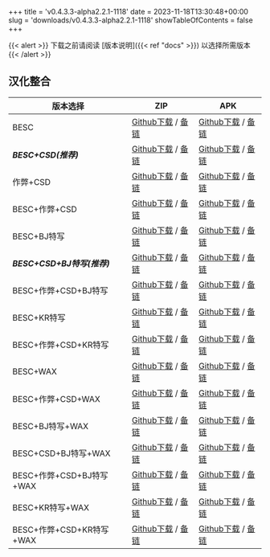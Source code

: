 
+++
title = 'v0.4.3.3-alpha2.2.1-1118'
date = 2023-11-18T13:30:48+00:00
slug = 'downloads/v0.4.3.3-alpha2.2.1-1118'
showTableOfContents = false
+++

{{< alert >}}
下载之前请阅读 [版本说明]({{< ref "docs" >}}) 以选择所需版本
{{< /alert >}}

## 汉化整合

|         版本选择          |                                                                                                                                                                              ZIP                                                                                                                                                                               |                                                                                                                                                                              APK                                                                                                                                                                               |
|---------------------------|----------------------------------------------------------------------------------------------------------------------------------------------------------------------------------------------------------------------------------------------------------------------------------------------------------------------------------------------------------------|----------------------------------------------------------------------------------------------------------------------------------------------------------------------------------------------------------------------------------------------------------------------------------------------------------------------------------------------------------------|
|BESC                       |[Github下载](https://github.com/DoL-Lyra/Lyra/releases/download/v0.4.3.3-alpha2.2.1-1118/DoL-0.4.3.3-chsmods-a2.2.1-besc-1118.zip ) / [备链](https://ghfast.top/https://github.com/DoL-Lyra/Lyra/releases/download/v0.4.3.3-alpha2.2.1-1118/DoL-0.4.3.3-chsmods-a2.2.1-besc-1118.zip )                                                  |[Github下载](https://github.com/DoL-Lyra/Lyra/releases/download/v0.4.3.3-alpha2.2.1-1118/DoL-0.4.3.3-chsmods-a2.2.1-besc-1118.apk ) / [备链](https://ghfast.top/https://github.com/DoL-Lyra/Lyra/releases/download/v0.4.3.3-alpha2.2.1-1118/DoL-0.4.3.3-chsmods-a2.2.1-besc-1118.apk )                                                  |
|***BESC+CSD(推荐)***       |[Github下载](https://github.com/DoL-Lyra/Lyra/releases/download/v0.4.3.3-alpha2.2.1-1118/DoL-0.4.3.3-chsmods-a2.2.1-besc-csd-1118.zip ) / [备链](https://ghfast.top/https://github.com/DoL-Lyra/Lyra/releases/download/v0.4.3.3-alpha2.2.1-1118/DoL-0.4.3.3-chsmods-a2.2.1-besc-csd-1118.zip )                                          |[Github下载](https://github.com/DoL-Lyra/Lyra/releases/download/v0.4.3.3-alpha2.2.1-1118/DoL-0.4.3.3-chsmods-a2.2.1-besc-csd-1118.apk ) / [备链](https://ghfast.top/https://github.com/DoL-Lyra/Lyra/releases/download/v0.4.3.3-alpha2.2.1-1118/DoL-0.4.3.3-chsmods-a2.2.1-besc-csd-1118.apk )                                          |
|作弊+CSD                   |[Github下载](https://github.com/DoL-Lyra/Lyra/releases/download/v0.4.3.3-alpha2.2.1-1118/DoL-0.4.3.3-chsmods-a2.2.1-cheat-csd-1118.zip ) / [备链](https://ghfast.top/https://github.com/DoL-Lyra/Lyra/releases/download/v0.4.3.3-alpha2.2.1-1118/DoL-0.4.3.3-chsmods-a2.2.1-cheat-csd-1118.zip )                                        |[Github下载](https://github.com/DoL-Lyra/Lyra/releases/download/v0.4.3.3-alpha2.2.1-1118/DoL-0.4.3.3-chsmods-a2.2.1-cheat-csd-1118.apk ) / [备链](https://ghfast.top/https://github.com/DoL-Lyra/Lyra/releases/download/v0.4.3.3-alpha2.2.1-1118/DoL-0.4.3.3-chsmods-a2.2.1-cheat-csd-1118.apk )                                        |
|BESC+作弊+CSD              |[Github下载](https://github.com/DoL-Lyra/Lyra/releases/download/v0.4.3.3-alpha2.2.1-1118/DoL-0.4.3.3-chsmods-a2.2.1-besc-cheat-csd-1118.zip ) / [备链](https://ghfast.top/https://github.com/DoL-Lyra/Lyra/releases/download/v0.4.3.3-alpha2.2.1-1118/DoL-0.4.3.3-chsmods-a2.2.1-besc-cheat-csd-1118.zip )                              |[Github下载](https://github.com/DoL-Lyra/Lyra/releases/download/v0.4.3.3-alpha2.2.1-1118/DoL-0.4.3.3-chsmods-a2.2.1-besc-cheat-csd-1118.apk ) / [备链](https://ghfast.top/https://github.com/DoL-Lyra/Lyra/releases/download/v0.4.3.3-alpha2.2.1-1118/DoL-0.4.3.3-chsmods-a2.2.1-besc-cheat-csd-1118.apk )                              |
|BESC+BJ特写                |[Github下载](https://github.com/DoL-Lyra/Lyra/releases/download/v0.4.3.3-alpha2.2.1-1118/DoL-0.4.3.3-chsmods-a2.2.1-besc-sideviewbj-1118.zip ) / [备链](https://ghfast.top/https://github.com/DoL-Lyra/Lyra/releases/download/v0.4.3.3-alpha2.2.1-1118/DoL-0.4.3.3-chsmods-a2.2.1-besc-sideviewbj-1118.zip )                            |[Github下载](https://github.com/DoL-Lyra/Lyra/releases/download/v0.4.3.3-alpha2.2.1-1118/DoL-0.4.3.3-chsmods-a2.2.1-besc-sideviewbj-1118.apk ) / [备链](https://ghfast.top/https://github.com/DoL-Lyra/Lyra/releases/download/v0.4.3.3-alpha2.2.1-1118/DoL-0.4.3.3-chsmods-a2.2.1-besc-sideviewbj-1118.apk )                            |
|***BESC+CSD+BJ特写(推荐)***|[Github下载](https://github.com/DoL-Lyra/Lyra/releases/download/v0.4.3.3-alpha2.2.1-1118/DoL-0.4.3.3-chsmods-a2.2.1-besc-csd-sideviewbj-1118.zip ) / [备链](https://ghfast.top/https://github.com/DoL-Lyra/Lyra/releases/download/v0.4.3.3-alpha2.2.1-1118/DoL-0.4.3.3-chsmods-a2.2.1-besc-csd-sideviewbj-1118.zip )                    |[Github下载](https://github.com/DoL-Lyra/Lyra/releases/download/v0.4.3.3-alpha2.2.1-1118/DoL-0.4.3.3-chsmods-a2.2.1-besc-csd-sideviewbj-1118.apk ) / [备链](https://ghfast.top/https://github.com/DoL-Lyra/Lyra/releases/download/v0.4.3.3-alpha2.2.1-1118/DoL-0.4.3.3-chsmods-a2.2.1-besc-csd-sideviewbj-1118.apk )                    |
|BESC+作弊+CSD+BJ特写       |[Github下载](https://github.com/DoL-Lyra/Lyra/releases/download/v0.4.3.3-alpha2.2.1-1118/DoL-0.4.3.3-chsmods-a2.2.1-besc-cheat-csd-sideviewbj-1118.zip ) / [备链](https://ghfast.top/https://github.com/DoL-Lyra/Lyra/releases/download/v0.4.3.3-alpha2.2.1-1118/DoL-0.4.3.3-chsmods-a2.2.1-besc-cheat-csd-sideviewbj-1118.zip )        |[Github下载](https://github.com/DoL-Lyra/Lyra/releases/download/v0.4.3.3-alpha2.2.1-1118/DoL-0.4.3.3-chsmods-a2.2.1-besc-cheat-csd-sideviewbj-1118.apk ) / [备链](https://ghfast.top/https://github.com/DoL-Lyra/Lyra/releases/download/v0.4.3.3-alpha2.2.1-1118/DoL-0.4.3.3-chsmods-a2.2.1-besc-cheat-csd-sideviewbj-1118.apk )        |
|BESC+KR特写                |[Github下载](https://github.com/DoL-Lyra/Lyra/releases/download/v0.4.3.3-alpha2.2.1-1118/DoL-0.4.3.3-chsmods-a2.2.1-besc-sideviewkr-1118.zip ) / [备链](https://ghfast.top/https://github.com/DoL-Lyra/Lyra/releases/download/v0.4.3.3-alpha2.2.1-1118/DoL-0.4.3.3-chsmods-a2.2.1-besc-sideviewkr-1118.zip )                            |[Github下载](https://github.com/DoL-Lyra/Lyra/releases/download/v0.4.3.3-alpha2.2.1-1118/DoL-0.4.3.3-chsmods-a2.2.1-besc-sideviewkr-1118.apk ) / [备链](https://ghfast.top/https://github.com/DoL-Lyra/Lyra/releases/download/v0.4.3.3-alpha2.2.1-1118/DoL-0.4.3.3-chsmods-a2.2.1-besc-sideviewkr-1118.apk )                            |
|BESC+作弊+CSD+KR特写       |[Github下载](https://github.com/DoL-Lyra/Lyra/releases/download/v0.4.3.3-alpha2.2.1-1118/DoL-0.4.3.3-chsmods-a2.2.1-besc-cheat-csd-sideviewkr-1118.zip ) / [备链](https://ghfast.top/https://github.com/DoL-Lyra/Lyra/releases/download/v0.4.3.3-alpha2.2.1-1118/DoL-0.4.3.3-chsmods-a2.2.1-besc-cheat-csd-sideviewkr-1118.zip )        |[Github下载](https://github.com/DoL-Lyra/Lyra/releases/download/v0.4.3.3-alpha2.2.1-1118/DoL-0.4.3.3-chsmods-a2.2.1-besc-cheat-csd-sideviewkr-1118.apk ) / [备链](https://ghfast.top/https://github.com/DoL-Lyra/Lyra/releases/download/v0.4.3.3-alpha2.2.1-1118/DoL-0.4.3.3-chsmods-a2.2.1-besc-cheat-csd-sideviewkr-1118.apk )        |
|BESC+WAX                   |[Github下载](https://github.com/DoL-Lyra/Lyra/releases/download/v0.4.3.3-alpha2.2.1-1118/DoL-0.4.3.3-chsmods-a2.2.1-besc-wax-1118.zip ) / [备链](https://ghfast.top/https://github.com/DoL-Lyra/Lyra/releases/download/v0.4.3.3-alpha2.2.1-1118/DoL-0.4.3.3-chsmods-a2.2.1-besc-wax-1118.zip )                                          |[Github下载](https://github.com/DoL-Lyra/Lyra/releases/download/v0.4.3.3-alpha2.2.1-1118/DoL-0.4.3.3-chsmods-a2.2.1-besc-wax-1118.apk ) / [备链](https://ghfast.top/https://github.com/DoL-Lyra/Lyra/releases/download/v0.4.3.3-alpha2.2.1-1118/DoL-0.4.3.3-chsmods-a2.2.1-besc-wax-1118.apk )                                          |
|BESC+作弊+CSD+WAX          |[Github下载](https://github.com/DoL-Lyra/Lyra/releases/download/v0.4.3.3-alpha2.2.1-1118/DoL-0.4.3.3-chsmods-a2.2.1-besc-wax-cheat-csd-1118.zip ) / [备链](https://ghfast.top/https://github.com/DoL-Lyra/Lyra/releases/download/v0.4.3.3-alpha2.2.1-1118/DoL-0.4.3.3-chsmods-a2.2.1-besc-wax-cheat-csd-1118.zip )                      |[Github下载](https://github.com/DoL-Lyra/Lyra/releases/download/v0.4.3.3-alpha2.2.1-1118/DoL-0.4.3.3-chsmods-a2.2.1-besc-wax-cheat-csd-1118.apk ) / [备链](https://ghfast.top/https://github.com/DoL-Lyra/Lyra/releases/download/v0.4.3.3-alpha2.2.1-1118/DoL-0.4.3.3-chsmods-a2.2.1-besc-wax-cheat-csd-1118.apk )                      |
|BESC+BJ特写+WAX            |[Github下载](https://github.com/DoL-Lyra/Lyra/releases/download/v0.4.3.3-alpha2.2.1-1118/DoL-0.4.3.3-chsmods-a2.2.1-besc-wax-sideviewbj-1118.zip ) / [备链](https://ghfast.top/https://github.com/DoL-Lyra/Lyra/releases/download/v0.4.3.3-alpha2.2.1-1118/DoL-0.4.3.3-chsmods-a2.2.1-besc-wax-sideviewbj-1118.zip )                    |[Github下载](https://github.com/DoL-Lyra/Lyra/releases/download/v0.4.3.3-alpha2.2.1-1118/DoL-0.4.3.3-chsmods-a2.2.1-besc-wax-sideviewbj-1118.apk ) / [备链](https://ghfast.top/https://github.com/DoL-Lyra/Lyra/releases/download/v0.4.3.3-alpha2.2.1-1118/DoL-0.4.3.3-chsmods-a2.2.1-besc-wax-sideviewbj-1118.apk )                    |
|BESC+CSD+BJ特写+WAX        |[Github下载](https://github.com/DoL-Lyra/Lyra/releases/download/v0.4.3.3-alpha2.2.1-1118/DoL-0.4.3.3-chsmods-a2.2.1-besc-wax-csd-sideviewbj-1118.zip ) / [备链](https://ghfast.top/https://github.com/DoL-Lyra/Lyra/releases/download/v0.4.3.3-alpha2.2.1-1118/DoL-0.4.3.3-chsmods-a2.2.1-besc-wax-csd-sideviewbj-1118.zip )            |[Github下载](https://github.com/DoL-Lyra/Lyra/releases/download/v0.4.3.3-alpha2.2.1-1118/DoL-0.4.3.3-chsmods-a2.2.1-besc-wax-csd-sideviewbj-1118.apk ) / [备链](https://ghfast.top/https://github.com/DoL-Lyra/Lyra/releases/download/v0.4.3.3-alpha2.2.1-1118/DoL-0.4.3.3-chsmods-a2.2.1-besc-wax-csd-sideviewbj-1118.apk )            |
|BESC+作弊+CSD+BJ特写+WAX   |[Github下载](https://github.com/DoL-Lyra/Lyra/releases/download/v0.4.3.3-alpha2.2.1-1118/DoL-0.4.3.3-chsmods-a2.2.1-besc-wax-cheat-csd-sideviewbj-1118.zip ) / [备链](https://ghfast.top/https://github.com/DoL-Lyra/Lyra/releases/download/v0.4.3.3-alpha2.2.1-1118/DoL-0.4.3.3-chsmods-a2.2.1-besc-wax-cheat-csd-sideviewbj-1118.zip )|[Github下载](https://github.com/DoL-Lyra/Lyra/releases/download/v0.4.3.3-alpha2.2.1-1118/DoL-0.4.3.3-chsmods-a2.2.1-besc-wax-cheat-csd-sideviewbj-1118.apk ) / [备链](https://ghfast.top/https://github.com/DoL-Lyra/Lyra/releases/download/v0.4.3.3-alpha2.2.1-1118/DoL-0.4.3.3-chsmods-a2.2.1-besc-wax-cheat-csd-sideviewbj-1118.apk )|
|BESC+KR特写+WAX            |[Github下载](https://github.com/DoL-Lyra/Lyra/releases/download/v0.4.3.3-alpha2.2.1-1118/DoL-0.4.3.3-chsmods-a2.2.1-besc-wax-sideviewkr-1118.zip ) / [备链](https://ghfast.top/https://github.com/DoL-Lyra/Lyra/releases/download/v0.4.3.3-alpha2.2.1-1118/DoL-0.4.3.3-chsmods-a2.2.1-besc-wax-sideviewkr-1118.zip )                    |[Github下载](https://github.com/DoL-Lyra/Lyra/releases/download/v0.4.3.3-alpha2.2.1-1118/DoL-0.4.3.3-chsmods-a2.2.1-besc-wax-sideviewkr-1118.apk ) / [备链](https://ghfast.top/https://github.com/DoL-Lyra/Lyra/releases/download/v0.4.3.3-alpha2.2.1-1118/DoL-0.4.3.3-chsmods-a2.2.1-besc-wax-sideviewkr-1118.apk )                    |
|BESC+作弊+CSD+KR特写+WAX   |[Github下载](https://github.com/DoL-Lyra/Lyra/releases/download/v0.4.3.3-alpha2.2.1-1118/DoL-0.4.3.3-chsmods-a2.2.1-besc-wax-cheat-csd-sideviewkr-1118.zip ) / [备链](https://ghfast.top/https://github.com/DoL-Lyra/Lyra/releases/download/v0.4.3.3-alpha2.2.1-1118/DoL-0.4.3.3-chsmods-a2.2.1-besc-wax-cheat-csd-sideviewkr-1118.zip )|[Github下载](https://github.com/DoL-Lyra/Lyra/releases/download/v0.4.3.3-alpha2.2.1-1118/DoL-0.4.3.3-chsmods-a2.2.1-besc-wax-cheat-csd-sideviewkr-1118.apk ) / [备链](https://ghfast.top/https://github.com/DoL-Lyra/Lyra/releases/download/v0.4.3.3-alpha2.2.1-1118/DoL-0.4.3.3-chsmods-a2.2.1-besc-wax-cheat-csd-sideviewkr-1118.apk )|
